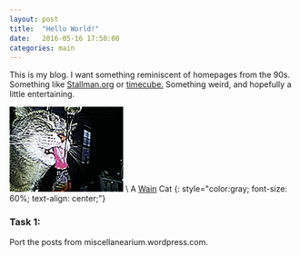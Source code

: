 ```yaml
---
layout: post
title:  "Hello World!"
date:   2016-05-16 17:50:00
categories: main
---
```

This is my blog. I want something reminiscent of homepages from the 90s. Something like [Stallman.org](http://stallman.org) or [timecube.](http://timecube.com) Something weird, and hopefully a little entertaining.

![Rena](https://raw.githubusercontent.com/patmarks/patmarks.github.io/master/images/gif2.gif) \\
A [Wain](https://en.wikipedia.org/wiki/Louis_Wain) Cat
{: style="color:gray; font-size: 60%; text-align: center;"}


### Task 1:
Port the posts from miscellanearium.wordpress.com.
